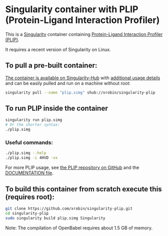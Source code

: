 # Singularity container with PLIP (Protein-Ligand Interaction Profiler)

This is a [Singularity](http://singularity.lbl.gov/) container containing [Protein-Ligand Interaction Profiler (PLIP)](https://projects.biotec.tu-dresden.de/plip-web/plip/index).

It requires a recent version of Singularity on Linux.

## To pull a pre-built container:

[The container is available on Singularity-Hub](https://www.singularity-hub.org/collections/704) with [additional usage details](https://www.singularity-hub.org/collections/704/usage) and can be easily pulled and run on a machine without root:

```bash
singularity pull --name "plip.simg" shub://xrobin/singularity-plip
```

## To run PLIP inside the container

```bash
singularity run plip.simg
# Or the shorter syntax:
./plip.simg
```

### Useful commands:

```bash
./plip.simg --help
./plip.simg -i 4HVD -vx
```

For more PLIP usage, see [the PLIP repository on GitHub](https://github.com/ssalentin/plip) and the [DOCUMENTATION file](https://github.com/ssalentin/plip/blob/stable/DOCUMENTATION.md).

## To build this container from scratch execute this (requires root):

```bash
git clone https://github.com/xrobin/singularity-plip.git
cd singularity-plip
sudo singularity build plip.simg Singularity
```

Note: The compilation of OpenBabel requires about 1.5 GB of memory.
